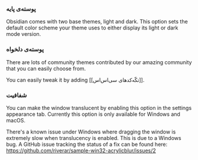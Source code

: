 ### پوسته‌ی پایه

Obsidian comes with two base themes, light and dark. This option sets the default color scheme your theme uses to either display its light or dark mode version.

### پوسته‌ی دلخواه

There are lots of community themes contributed by our amazing community that you can easily choose from.

You can easily tweak it by adding [[تکّه‌کدهای سی‌اس‌اس]].

### شفافیت

You can make the window translucent by enabling this option in the settings appearance tab. Currently this option is only available for Windows and macOS.

There's a known issue under Windows where dragging the window is extremely slow when translucency is enabled. This is due to a Windows bug. A GitHub issue tracking the status of a fix can be found here: https://github.com/riverar/sample-win32-acrylicblur/issues/2
